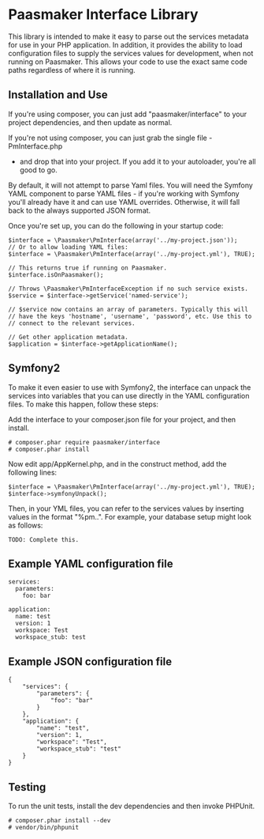 Paasmaker Interface Library
===========================

This library is intended to make it easy to parse out the services metadata for use
in your PHP application. In addition, it provides the ability to load configuration
files to supply the services values for development, when not running on Paasmaker.
This allows your code to use the exact same code paths regardless of where it is running.

Installation and Use
--------------------

If you're using composer, you can just add "paasmaker/interface" to your
project dependencies, and then update as normal.

If you're not using composer, you can just grab the single file - PmInterface.php
- and drop that into your project. If you add it to your autoloader, you're all
good to go.

By default, it will not attempt to parse Yaml files. You will need the Symfony
YAML component to parse YAML files - if you're working with Symfony you'll already
have it and can use YAML overrides. Otherwise, it will fall back to the always supported
JSON format.

Once you're set up, you can do the following in your startup code:

	$interface = \Paasmaker\PmInterface(array('../my-project.json'));
	// Or to allow loading YAML files:
	$interface = \Paasmaker\PmInterface(array('../my-project.yml'), TRUE);

	// This returns true if running on Paasmaker.
	$interface.isOnPaasmaker();

	// Throws \Paasmaker\PmInterfaceException if no such service exists.
	$service = $interface->getService('named-service');

	// $service now contains an array of parameters. Typically this will
	// have the keys 'hostname', 'username', 'password', etc. Use this to
	// connect to the relevant services.

	// Get other application metadata.
	$application = $interface->getApplicationName();

Symfony2
--------

To make it even easier to use with Symfony2, the interface can unpack the services
into variables that you can use directly in the YAML configuration files. To make this
happen, follow these steps:

Add the interface to your composer.json file for your project, and then install.

	# composer.phar require paasmaker/interface
	# composer.phar install

Now edit app/AppKernel.php, and in the construct method, add the following lines:

	$interface = \Paasmaker\PmInterface(array('../my-project.yml'), TRUE);
	$interface->symfonyUnpack();

Then, in your YML files, you can refer to the services values by inserting
values in the format "%pm.<service name>.<service value>". For example,
your database setup might look as follows:

	TODO: Complete this.

Example YAML configuration file
-------------------------------

	services:
	  parameters:
	    foo: bar

	application:
	  name: test
	  version: 1
	  workspace: Test
	  workspace_stub: test

Example JSON configuration file
-------------------------------

	{
		"services": {
			"parameters": {
				"foo": "bar"
			}
		},
		"application": {
			"name": "test",
			"version": 1,
			"workspace": "Test",
			"workspace_stub": "test"
		}
	}

Testing
-------

To run the unit tests, install the dev dependencies and then
invoke PHPUnit.

	# composer.phar install --dev
	# vendor/bin/phpunit
